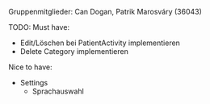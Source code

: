 Gruppenmitglieder: Can Dogan, Patrik Marosváry (36043)

TODO:
Must have:
- Edit/Löschen bei PatientActivity implementieren
- Delete Category implementieren

Nice to have:
- Settings
  - Sprachauswahl

